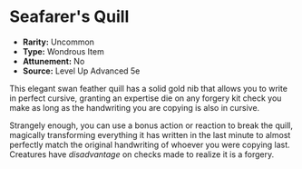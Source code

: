 # Seafarer's Quill

- **Rarity:** Uncommon
- **Type:** Wondrous Item
- **Attunement:** No
- **Source:** Level Up Advanced 5e

This elegant swan feather quill has a solid gold nib that allows you to write in perfect cursive, granting an expertise die on any forgery kit check you make as long as the handwriting you are copying is also in cursive.

Strangely enough, you can use a bonus action or reaction to break the quill, magically transforming everything it has written in the last minute to almost perfectly match the original handwriting of whoever you were copying last. Creatures have _disadvantage_  on checks made to realize it is a forgery.
